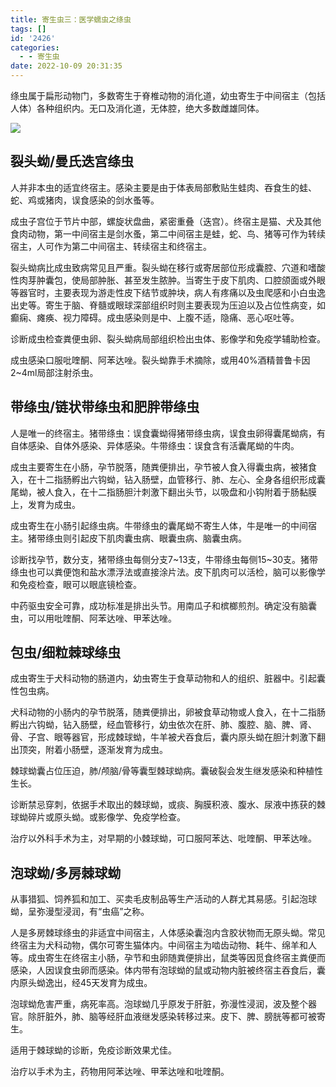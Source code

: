 ```yaml
---
title: 寄生虫三：医学蠕虫之绦虫
tags: []
id: '2426'
categories:
  - - 寄生虫
date: 2022-10-09 20:31:35
---
```


绦虫属于扁形动物门，多数寄生于脊椎动物的消化道，幼虫寄生于中间宿主（包括人体）各种组织内。无口及消化道，无体腔，绝大多数雌雄同体。

![](https://img.limour.top/archives_2023/2022/10/08/634180326dad1.webp)

## 裂头蚴/曼氏迭宫绦虫

人并非本虫的适宜终宿主。感染主要是由于体表局部敷贴生蛙肉、吞食生的蛙、蛇、鸡或猪肉，误食感染的剑水蚤等。

成虫子宫位于节片中部，螺旋状盘曲，紧密重叠（迭宫）。终宿主是猫、犬及其他食肉动物，第一中间宿主是剑水蚤，第二中间宿主是蛙，蛇、鸟、猪等可作为转续宿主，人可作为第二中间宿主、转续宿主和终宿主。

裂头蚴病比成虫致病常见且严重。裂头蚴在移行或寄居部位形成囊腔、穴道和嗜酸性肉芽肿囊包，使局部肿胀、甚至发生脓肿。当寄生于皮下肌肉、口腔颌面或外眼等器官时，主要表现为游走性皮下结节或肿块，病人有疼痛以及虫爬感和小白虫逸出史等。寄生于脑、脊髓或眼球深部组织时则主要表现为压迫以及占位性病变，如癫痫、瘫痪、视力障碍。成虫感染则是中、上腹不适，隐痛、恶心呕吐等。

诊断成虫检查粪便虫卵、裂头蚴病局部组织检出虫体、影像学和免疫学辅助检查。

成虫感染口服吡喹酮、阿苯达唑。裂头蚴靠手术摘除，或用40%酒精普鲁卡因2~4ml局部注射杀虫。

## 带绦虫/链状带绦虫和肥胖带绦虫

人是唯一的终宿主。猪带绦虫：误食囊蚴得猪带绦虫病，误食虫卵得囊尾蚴病，有自体感染、自体外感染、异体感染。牛带绦虫：误食含有活囊尾蚴的牛肉。

成虫主要寄生在小肠，孕节脱落，随粪便排出，孕节被人食入得囊虫病，被猪食入，在十二指肠孵出六钩蚴，钻入肠壁，血管移行、肺、左心、全身各组织形成囊尾蚴，被人食入，在十二指肠胆汁刺激下翻出头节，以吸盘和小钩附着于肠黏膜上，发育为成虫。

成虫寄生在小肠引起绦虫病。牛带绦虫的囊尾蚴不寄生人体，牛是唯一的中间宿主。猪带绦虫则引起皮下肌肉囊虫病、眼囊虫病、脑囊虫病。

诊断找孕节，数分支，猪带绦虫每侧分支7~13支，牛带绦虫每侧15~30支。猪带绦虫也可以粪便饱和盐水漂浮法或直接涂片法。皮下肌肉可以活检，脑可以影像学和免疫检查，眼可以眼底镜检查。

中药驱虫安全可靠，成功标准是排出头节。用南瓜子和槟榔煎剂。确定没有脑囊虫，可以用吡喹酮、阿苯达唑、甲苯达唑。

## 包虫/细粒棘球绦虫

成虫寄生于犬科动物的肠道内，幼虫寄生于食草动物和人的组织、脏器中。引起囊性包虫病。

犬科动物的小肠内的孕节脱落，随粪便排出，卵被食草动物或人食入，在十二指肠孵出六钩蚴，钻入肠壁，经血管移行，幼虫依次在肝、肺、腹腔、脑、脾、肾、骨、子宫、眼等器官，形成棘球蚴，牛羊被犬吞食后，囊内原头蚴在胆汁刺激下翻出顶突，附着小肠壁，逐渐发育为成虫。

棘球蚴囊占位压迫，肺/颅脑/骨等囊型棘球蚴病。囊破裂会发生继发感染和种植性生长。

诊断禁忌穿刺，依据手术取出的棘球蚴，或痰、胸膜积液、腹水、尿液中拣获的棘球蚴碎片或原头蚴。或影像学、免疫学检查。

治疗以外科手术为主，对早期的小棘球蚴，可口服阿苯达、吡喹酮、甲苯达唑。

## 泡球蚴/多房棘球蚴

从事猎狐、饲养狐和加工、买卖毛皮制品等生产活动的人群尤其易感。引起泡球蚴，呈弥漫型浸润，有“虫癌”之称。

人是多房棘球绦虫的非适宜中间宿主，人体感染囊泡内含胶状物而无原头蚴。常见终宿主为犬科动物，偶尔可寄生猫体内。中间宿主为啮齿动物、耗牛、绵羊和人等。成虫寄生在终宿主小肠，孕节和虫卵随粪便排出，鼠类等因觅食终宿主粪便而感染，人因误食虫卵而感染。体内带有泡球蚴的鼠或动物内脏被终宿主吞食后，囊内原头蚴逸出，经45天发育为成虫。

泡球蚴危害严重，病死率高。泡球蚴几乎原发于肝脏，弥漫性浸润，波及整个器官。除肝脏外，肺、脑等经肝血液继发感染转移过来。皮下、脾、膀胱等都可被寄生。

适用于棘球蚴的诊断，免疫诊断效果尤佳。

治疗以手术为主，药物用阿苯达唑、甲苯达唑和吡喹酮。